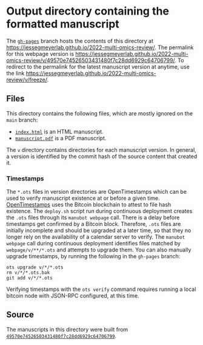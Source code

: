 # Output directory containing the formatted manuscript

The [`gh-pages`](https://github.com/jessegmeyerlab/2022-multi-omics-review/tree/gh-pages) branch hosts the contents of this directory at <https://jessegmeyerlab.github.io/2022-multi-omics-review/>.
The permalink for this webpage version is <https://jessegmeyerlab.github.io/2022-multi-omics-review/v/49570e74526503431480f7c28dd6929c64706799/>.
To redirect to the permalink for the latest manuscript version at anytime, use the link <https://jessegmeyerlab.github.io/2022-multi-omics-review/v/freeze/>.

## Files

This directory contains the following files, which are mostly ignored on the `main` branch:

+ [`index.html`](index.html) is an HTML manuscript.
+ [`manuscript.pdf`](manuscript.pdf) is a PDF manuscript.

The `v` directory contains directories for each manuscript version.
In general, a version is identified by the commit hash of the source content that created it.

### Timestamps

The `*.ots` files in version directories are OpenTimestamps which can be used to verify manuscript existence at or before a given time.
[OpenTimestamps](https://opentimestamps.org/) uses the Bitcoin blockchain to attest to file hash existence.
The `deploy.sh` script run during continuous deployment creates the `.ots` files through its `manubot webpage` call.
There is a delay before timestamps get confirmed by a Bitcoin block.
Therefore, `.ots` files are initially incomplete and should be upgraded at a later time, so that they no longer rely on the availability of a calendar server to verify.
The `manubot webpage` call during continuous deployment identifies files matched by `webpage/v/**/*.ots` and attempts to upgrade them.
You can also manually upgrade timestamps, by running the following in the `gh-pages` branch:

```shell
ots upgrade v/*/*.ots
rm v/*/*.ots.bak
git add v/*/*.ots
```

Verifying timestamps with the `ots verify` command requires running a local bitcoin node with JSON-RPC configured, at this time.

## Source

The manuscripts in this directory were built from
[`49570e74526503431480f7c28dd6929c64706799`](https://github.com/jessegmeyerlab/2022-multi-omics-review/commit/49570e74526503431480f7c28dd6929c64706799).
